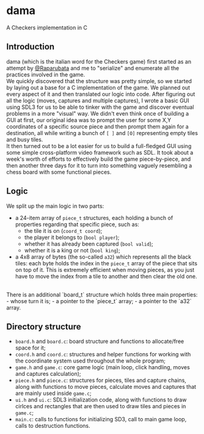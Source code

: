# dama
A Checkers implementation in C

## Introduction
dama (which is the italian word for the Checkers game) first started as an attempt by [@Raparubata](https://github.com/Raparubata) and me to "serialize" and enumerate all the practices involved in the game.<br>
We quickly discovered that the structure was pretty simple, so we started by laying out a base for a C implementation of the game. We planned out every aspect of it and then translated our logic into code. 
After figuring out all the logic (moves, captures and multiple captures), I wrote a basic GUI using SDL3 for us to be able to tinker with the game and discover eventual problems in a more "visual" way. 
We didn't even think once of building a GUI at first, our original idea was to prompt the user for some X,Y coordinates of a specific source piece and then prompt them again for a destination, all while writing a bunch of `[ ]` and `[O]` representing empty tiles and busy tiles.<br>
It then turned out to be a lot easier for us to build a full-fledged GUI using some simple cross-platform video framework such as SDL.
It took about a week's worth of efforts to effectively build the game piece-by-piece, and then another three days for it to turn into something vaguely resembling a chess board with some functional pieces.

## Logic
We split up the main logic in two parts:
- a 24-item array of `piece_t` structures, each holding a bunch of properties regarding that specific piece, such as:
    - the tile it is on (`coord_t coord`);
    - the player it belongs to (`bool player`);
    - whether it has already been captured (`bool valid`);
    - whether it is a king or not (`bool king`);
- a 4x8 array of bytes (the so-called `a32`) which represents all the black tiles: each byte holds the index in the `piece_t` array of the piece that sits on top of it. This is extremely efficient when moving pieces, as you just have to move the index from a tile to another and then clear the old one.
<br>
There is an additional `board_t` structure which holds three main properties:
- whose turn it is;
- a pointer to the `piece_t` array;
- a pointer to the `a32` array.

## Directory structure
- `board.h` and `board.c`: board structure and functions to allocate/free space for it;
- `coord.h` and `coord.c`: structures and helper functions for working with the coordinate system used throughout the whole program;
- `game.h` and `game.c`: core game logic (main loop, click handling, moves and captures calculation);
- `piece.h` and `piece.c`: structures for pieces, tiles and capture chains, along with functions to move pieces, calculate moves and captures that are mainly used inside `game.c`;
- `ui.h` and `ui.c`: SDL3 initialization code, along with functions to draw cirlces and rectangles that are then used to draw tiles and pieces in `game.c`;
- `main.c`: calls to functions for initializing SD3, call to main game loop, calls to destruction functions.